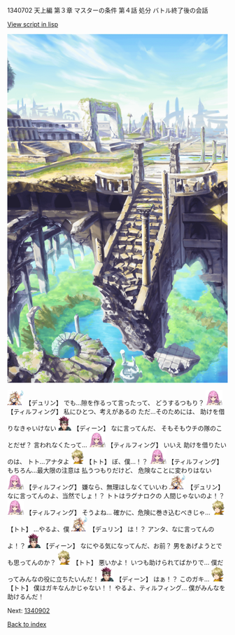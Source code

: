 1340702 天上編 第３章 マスターの条件 第４話 処分 バトル終了後の会話

[View script in lisp](../scripts/1340702.txt)

![antiquity.png](../images/backgrounds/antiquity.png)

<img src="../images/units/0.png" alt="0.png" height="34"/>
【デュリン】
でも…隙を作るって言ったって、
どうするつもり？

<img src="../images/units/24.png" alt="24.png" height="34"/>
【ティルフィング】
私にひとつ、考えがあるの
ただ…そのためには、
助けを借りなきゃいけない

<img src="../images/units/6.png" alt="6.png" height="34"/>
【ディーン】
なに言ってんだ、
そもそもウチの隊のことだぜ？
言われなくたって…

<img src="../images/units/24.png" alt="24.png" height="34"/>
【ティルフィング】
いいえ
助けを借りたいのは、
トト…アナタよ

<img src="../images/units/4.png" alt="4.png" height="34"/>
【トト】
ぼ、僕…！？

<img src="../images/units/24.png" alt="24.png" height="34"/>
【ティルフィング】
もちろん…最大限の注意は
払うつもりだけど、
危険なことに変わりはない

<img src="../images/units/24.png" alt="24.png" height="34"/>
【ティルフィング】
嫌なら、無理はしなくていいわ

<img src="../images/units/0.png" alt="0.png" height="34"/>
【デュリン】
なに言ってんのよ、当然でしょ！？
トトはラグナロクの
人間じゃないのよ！？

<img src="../images/units/24.png" alt="24.png" height="34"/>
【ティルフィング】
そうよね…
確かに、危険に巻き込むべきじゃ…

<img src="../images/units/4.png" alt="4.png" height="34"/>
【トト】
…やるよ、僕

<img src="../images/units/0.png" alt="0.png" height="34"/>
【デュリン】
は！？
アンタ、なに言ってんのよ！？

<img src="../images/units/6.png" alt="6.png" height="34"/>
【ディーン】
なにやる気になってんだ、お前？
男をあげようとでも思ってんのか？

<img src="../images/units/4.png" alt="4.png" height="34"/>
【トト】
悪いかよ！
いつも助けられてばかりで…
僕だってみんなの役に立ちたいんだ！

<img src="../images/units/6.png" alt="6.png" height="34"/>
【ディーン】
はぁ！？
このガキ…

<img src="../images/units/4.png" alt="4.png" height="34"/>
【トト】
僕はガキなんかじゃない！！
やるよ、ティルフィング…
僕がみんなを助けるんだ！

Next: [1340902](1340902.md)

[Back to index](index.md)
